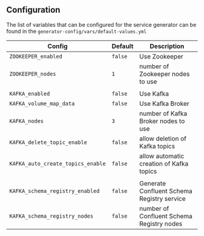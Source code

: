 ## Configuration

The list of variables that can be configured for the service generator can be found in the `generator-config/vars/default-values.yml`


Config        |  Default | Description
------------- | ---------| -----------------
`ZOOKEEPER_enabled`   | `false` | Use Zookeeper
`ZOOKEEPER_nodes`   | `1` | number of Zookeeper nodes to use
 | | 
`KAFKA_enabled`   | `false` | Use Kafka 
`KAFKA_volume_map_data`   | `false` | Use Kafka Broker
`KAFKA_nodes`   | `3` | number of Kafka Broker nodes to use
`KAFKA_delete_topic_enable`   | `false` | allow deletion of Kafka topics
`KAFKA_auto_create_topics_enable`  | `false` | allow automatic creation of Kafka topics
 | | 
`KAFKA_schema_registry_enabled`  | `false` | Generate Confluent Schema Registry service
`KAFKA_schema_registry_nodes`  | `false` | number of Confluent Schema Registry nodes
